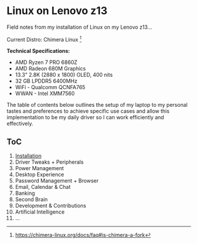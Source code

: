 # Linux on Lenovo z13
Field notes from my installation of Linux on my Lenovo z13...

Current Distro: Chimera Linux [^1]
[^1]: https://chimera-linux.org/docs/faq#is-chimera-a-fork

__Technical Specifications:__
- AMD Ryzen 7 PRO 6860Z
- AMD Radeon 680M Graphics
- 13.3" 2.8K (2880 x 1800) OLED, 400 nits
- 32 GB LPDDR5 6400MHz
- WiFi - Qualcomm QCNFA765
- WWAN - Intel XMM7560

The table of contents below outlines the setup of my laptop to my personal tastes and preferences to achieve specific use cases and allow this implementation to be my daily driver so I can work efficiently and effectively.

## ToC
1. [Installation](./001.1-installation-chimera.md)
2. Driver Tweaks + Peripherals
3. Power Management
4. Desktop Experience
6. Password Management + Browser
7. Email, Calendar & Chat
8. Banking
9. Second Brain
10. Development & Contributions
11. Artificial Intelligence
12. ...
